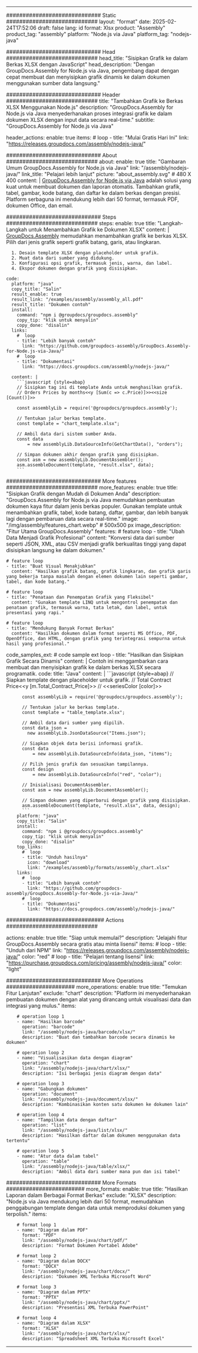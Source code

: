 



---
############################# Static ############################
layout: "format"
date:  2025-02-24T17:52:06
draft: false
lang: id
format: Xlsx
product: "Assembly"
product_tag: "assembly"
platform: "Node.js via Java"
platform_tag: "nodejs-java"

############################# Head ############################
head_title: "Sisipkan Grafik ke dalam Berkas XLSX dengan JavaScript"
head_description: "Dengan GroupDocs.Assembly for Node.js via Java, pengembang dapat dengan cepat membuat dan menyisipkan grafik dinamis ke dalam dokumen menggunakan sumber data langsung."

############################# Header ############################
title: "Tambahkan Grafik ke Berkas XLSX Menggunakan Node.js" 
description: "GroupDocs.Assembly for Node.js via Java menyederhanakan proses integrasi grafik ke dalam dokumen XLSX dengan input data secara real-time."
subtitle: "GroupDocs.Assembly for Node.js via Java" 

header_actions:
  enable: true
  items:
    #  loop
    - title: "Mulai Gratis Hari Ini"
      link: "https://releases.groupdocs.com/assembly/nodejs-java/"
      
############################# About ############################
about:
    enable: true
    title: "Gambaran Umum GroupDocs.Assembly for Node.js via Java"
    link: "/assembly/nodejs-java/"
    link_title: "Pelajari lebih lanjut"
    picture: "about_assembly.svg" # 480 X 400
    content: |
       [GroupDocs.Assembly for Node.js via Java](/assembly/nodejs-java/) adalah solusi yang kuat untuk membuat dokumen dan laporan otomatis. Tambahkan grafik, tabel, gambar, kode batang, dan daftar ke dalam berkas dengan presisi. Platform serbaguna ini mendukung lebih dari 50 format, termasuk PDF, dokumen Office, dan email.

############################# Steps ############################
steps:
    enable: true
    title: "Langkah-Langkah untuk Menambahkan Grafik ke Dokumen XLSX"
    content: |
      [GroupDocs.Assembly](/assembly/nodejs-java/) memudahkan menambahkan grafik ke berkas XLSX. Pilih dari jenis grafik seperti grafik batang, garis, atau lingkaran.
      
      1. Desain template XLSX dengan placeholder untuk grafik.
      2. Muat data dari sumber yang didukung.
      3. Konfigurasi opsi grafik, termasuk jenis, warna, dan label.
      4. Ekspor dokumen dengan grafik yang disisipkan.
   
    code:
      platform: "java"
      copy_title: "Salin"
      result_enable: true
      result_link: "/examples/assembly/assembly_all.pdf"
      result_title: "Dokumen contoh"
      install:
        command: "npm i @groupdocs/groupdocs.assembly"
        copy_tip: "klik untuk menyalin"
        copy_done: "disalin"
      links:
        #  loop
        - title: "Lebih banyak contoh"
          link: "https://github.com/groupdocs-assembly/GroupDocs.Assembly-for-Node.js-via-Java/"
        #  loop
        - title: "Dokumentasi"
          link: "https://docs.groupdocs.com/assembly/nodejs-java/"
          
      content: |
        ```javascript {style=abap}
        // Sisipkan tag ini di template Anda untuk menghasilkan grafik.
        // Orders Prices by months<<y [Sum(c => c.Price)]>><<size [Count()]>>
    
        const assemblyLib = require('@groupdocs/groupdocs.assembly');

        // Tentukan jalur berkas template.
        const template = "chart_template.xlsx";

        // Ambil data dari sistem sumber Anda.
        const data 
            = new assemblyLib.DataSourceInfo(GetChartData(), "orders");

        // Simpan dokumen akhir dengan grafik yang disisipkan.
        const asm = new assemblyLib.DocumentAssembler();
        asm.assembleDocument(template, "result.xlsx", data);
        ```           

############################# More features ############################
more_features:
  enable: true
  title: "Sisipkan Grafik dengan Mudah di Dokumen Anda"
  description: "GroupDocs.Assembly for Node.js via Java memudahkan pembuatan dokumen kaya fitur dalam jenis berkas populer. Gunakan template untuk menambahkan grafik, tabel, kode batang, daftar, gambar, dan lebih banyak lagi dengan pembaruan data secara real-time."
  image: "/img/assembly/features_chart.webp" # 500x500 px
  image_description: "Fitur Utama GroupDocs.Assembly"
  features:
    # feature loop
    - title: "Ubah Data Menjadi Grafik Profesional"
      content: "Konversi data dari sumber seperti JSON, XML, atau CSV menjadi grafik berkualitas tinggi yang dapat disisipkan langsung ke dalam dokumen."

    # feature loop
    - title: "Buat Visual Menakjubkan"
      content: "Hasilkan grafik batang, grafik lingkaran, dan grafik garis yang bekerja tanpa masalah dengan elemen dokumen lain seperti gambar, tabel, dan kode batang."

    # feature loop
    - title: "Penataan dan Penempatan Grafik yang Fleksibel"
      content: "Gunakan template LINQ untuk mengontrol penempatan dan penataan grafik, termasuk warna, tata letak, dan label, untuk presentasi yang rapi."

    # feature loop
    - title: "Mendukung Banyak Format Berkas"
      content: "Hasilkan dokumen dalam format seperti MS Office, PDF, OpenOffice, dan HTML, dengan grafik yang terintegrasi sempurna untuk hasil yang profesional."
      
  code_samples_ext:
    # code sample ext loop
    - title: "Hasilkan dan Sisipkan Grafik Secara Dinamis"
      content: |
        Contoh ini menggambarkan cara membuat dan menyisipkan grafik ke dalam berkas XLSX secara programatik.
      code:
        title: "Java"
        content: |
          ```javascript {style=abap}
          // Siapkan template dengan placeholder untuk grafik.
          // Total Contract Price<<y [m.Total_Contract_Price]>>
          // <<seriesColor [color]>>
          
          const assemblyLib = require('@groupdocs/groupdocs.assembly');

          // Tentukan jalur ke berkas template.
          const template = "table_template.xlsx";

          // Ambil data dari sumber yang dipilih.
          const data_json = 
            new assemblyLib.JsonDataSource("Items.json");

          // Siapkan objek data berisi informasi grafik.
          const data 
              = new assemblyLib.DataSourceInfo(data_json, "items");

          // Pilih jenis grafik dan sesuaikan tampilannya.
          const design 
              = new assemblyLib.DataSourceInfo("red", "color");

          // Inisialisasi DocumentAssembler.
          const asm = new assemblyLib.DocumentAssembler();

          // Simpan dokumen yang diperbarui dengan grafik yang disisipkan.
          asm.assembleDocument(template, "result.xlsx", data, design);
          ```
        platform: "java"
        copy_title: "Salin"
        install:
          command: "npm i @groupdocs/groupdocs.assembly"
          copy_tip: "klik untuk menyalin"
          copy_done: "disalin"
        top_links:
          #  loop
          - title: "Unduh hasilnya"
            icon: "download"
            link: "/examples/assembly/formats/assembly_chart.xlsx"
        links:
          #  loop
          - title: "Lebih banyak contoh"
            link: "https://github.com/groupdocs-assembly/GroupDocs.Assembly-for-Node.js-via-Java/"
          #  loop
          - title: "Dokumentasi"
            link: "https://docs.groupdocs.com/assembly/nodejs-java/"
            

            


############################## Actions ############################

actions:
  enable: true
  title: "Siap untuk memulai?"
  description: "Jelajahi fitur GroupDocs.Assembly secara gratis atau minta lisensi"
  items:
    #  loop
    - title: "Unduh dari NPM"
      link: "https://releases.groupdocs.com/assembly/nodejs-java/"
      color: "red"
        #  loop
    - title: "Pelajari tentang lisensi"
      link: "https://purchase.groupdocs.com/pricing/assembly/nodejs-java/"
      color: "light"


############################# More Operations #####################
more_operations:
    enable: true
    title: "Temukan Fitur Lanjutan"
    exclude: "chart"
    description: "Platform ini menyederhanakan pembuatan dokumen dengan alat yang dirancang untuk visualisasi data dan integrasi yang mulus."
    items: 
          
        # operation loop 1
        - name: "Hasilkan barcode"
          operation: "barcode"
          link: "/assembly/nodejs-java/barcode/xlsx/"
          description: "Buat dan tambahkan barcode secara dinamis ke dokumen"

        # operation loop 2
        - name: "Visualisasikan data dengan diagram"
          operation: "chart"
          link: "/assembly/nodejs-java/chart/xlsx/"
          description: "Isi berbagai jenis diagram dengan data"

        # operation loop 3
        - name: "Gabungkan dokumen"
          operation: "document"
          link: "/assembly/nodejs-java/document/xlsx/"
          description: "Kombinasikan konten satu dokumen ke dokumen lain"

        # operation loop 4
        - name: "Tampilkan data dengan daftar"
          operation: "list"
          link: "/assembly/nodejs-java/list/xlsx/"
          description: "Hasilkan daftar dalam dokumen menggunakan data tertentu"

        # operation loop 5
        - name: "Atur data dalam tabel"
          operation: "table"
          link: "/assembly/nodejs-java/table/xlsx/"
          description: "Ambil data dari sumber mana pun dan isi tabel"
         
          
############################# More Formats ########################
more_formats:
    enable: true
    title: "Hasilkan Laporan dalam Berbagai Format Berkas"
    exclude: "XLSX"
    description: "Node.js via Java mendukung lebih dari 50 format, memudahkan penggabungan template dengan data untuk memproduksi dokumen yang terpolish."
    items: 
          
        # format loop 1
        - name: "Diagram dalam PDF"
          format: "PDF"
          link: "/assembly/nodejs-java/chart/pdf/"
          description: "Format Dokumen Portabel Adobe"
          
        # format loop 2
        - name: "Diagram dalam DOCX"
          format: "DOCX"
          link: "/assembly/nodejs-java/chart/docx/"
          description: "Dokumen XML Terbuka Microsoft Word"
          
        # format loop 3
        - name: "Diagram dalam PPTX"
          format: "PPTX"
          link: "/assembly/nodejs-java/chart/pptx/"
          description: "Presentasi XML Terbuka PowerPoint"
          
        # format loop 4
        - name: "Diagram dalam XLSX"
          format: "XLSX"
          link: "/assembly/nodejs-java/chart/xlsx/"
          description: "Spreadsheet XML Terbuka Microsoft Excel"


          

---